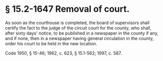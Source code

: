 # § 15.2-1647 Removal of court.

<p>As soon as the courthouse is completed, the board of supervisors shall certify the fact to the judge of the circuit court for the county, who shall, after sixty days' notice, to be published in a newspaper in the county if any, and if none, then in a newspaper having general circulation in the county, order his court to be held in the new location.</p><p>Code 1950, § 15-46; 1962, c. 623, § 15.1-562; 1997, c. 587.</p>
